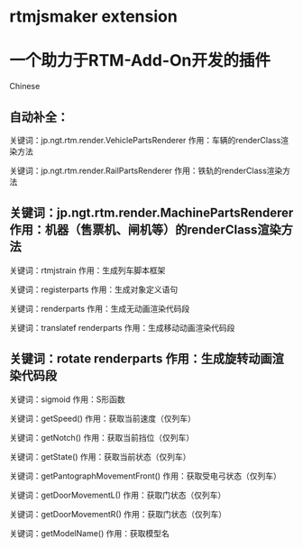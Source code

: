 # rtmjsmaker extension
# 一个助力于RTM-Add-On开发的插件

Chinese

自动补全：
-------------------------------
关键词：jp.ngt.rtm.render.VehiclePartsRenderer
作用：车辆的renderClass渲染方法

关键词：jp.ngt.rtm.render.RailPartsRenderer
作用：铁轨的renderClass渲染方法

关键词：jp.ngt.rtm.render.MachinePartsRenderer
作用：机器（售票机、闸机等）的renderClass渲染方法
--------------------------------
关键词：rtmjstrain
作用：生成列车脚本框架

关键词：registerparts
作用：生成对象定义语句

关键词：renderparts
作用：生成无动画渲染代码段

关键词：translatef renderparts
作用：生成移动动画渲染代码段

关键词：rotate renderparts
作用：生成旋转动画渲染代码段
--------------------------------
关键词：sigmoid
作用：S形函数

关键词：getSpeed()
作用：获取当前速度（仅列车）

关键词：getNotch()
作用：获取当前挡位（仅列车）

关键词：getState()
作用：获取当前状态（仅列车）

关键词：getPantographMovementFront()
作用：获取受电弓状态（仅列车）

关键词：getDoorMovementL()
作用：获取门状态（仅列车）

关键词：getDoorMovementR()
作用：获取门状态（仅列车）

关键词：getModelName()
作用：获取模型名
